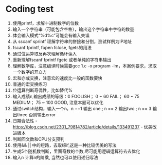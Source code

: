 # Coding test
0001. 使用printf，求解十进制数字的位数
0002. 输入一个字符串（可能包含空格），输出这个字符串中字符的数量
0003. 体会输入模式“%d%c”可能会有输入失误
0004. 从 sscanf sprintf 理解字符串的拼接和分割，测试样例为IP地址
0005. fscanf fprintf, fopen fclose, fgets的用法
0006. 通过位运算取反再次理解循环读入
0007. 重新理解fscanf fprintf fgetc 或者单纯的字符串输出
0008. 理解数学库，注意编译时候需要gcc 1.c -o program -lm，本案例要求，求取一个数字的开立方
0009. 宏和亦或交换，注意宏的速度比一般的函数要快
0010. 普通的宏交换练习
0011. 位运算判断奇偶性，比如替代%
0012. 输入成绩n,输出成绩的等级：0 FOOLISH； 0 ~ 60 FAIL； 60 ~ 75 MEDIUM； 75 ~ 100 GOOD, 注意本题可以优化
0013. 通过switch结构，输入一个n，n ==1 输出 one ; n == 2 输出two ; n == 3 输出three 否则输出error
0014. 日期合法性 - https://blog.csdn.net/2301_79814782/article/details/133491237 - 优美改进版本
0015. 判断回文数和CPU分支预判
0016. 使用&& || 中的短路，去取缔if,这是一种比较优美的写法
0017. 生成5个随机数判断，里面奇数的个数,尽可能用逻辑运算符去去优化
0018. 输入n 计算n的阶乘, 当然也可以使用递归写法
